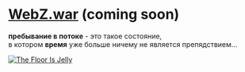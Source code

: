 # [WebZ.war](/humans.txt) (coming soon)

**пребывание в потоке** - это такое состояние,  
в котором **время** уже больше ничему не является препядствием...

[<img src="http://f1.bcbits.com/img/a0002831519_10.jpg" style="max-width:100%" title="The Floor Is Jelly">](http://music.disasterpeace.com/album/the-floor-is-jelly-ost)
